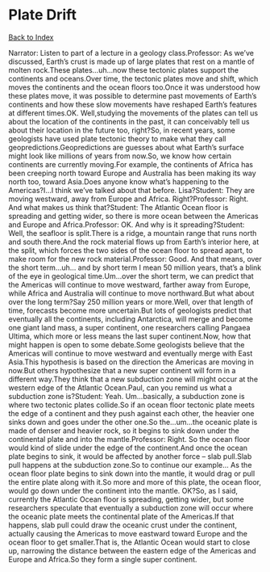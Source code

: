 # Plate Drift
[Back to Index](https://github.com/windows10010/tpoExtractor/blog/master/README.md)

Narrator: Listen to part of a lecture in a geology class.Professor: As we’ve discussed, Earth’s crust is made up of large plates that rest on a mantle of molten rock.These plates…uh…now these tectonic plates support the continents and oceans.Over time, the tectonic plates move and shift, which moves the continents and the ocean floors too.Once it was understood how these plates move, it was possible to determine past movements of Earth’s continents and how these slow movements have reshaped Earth’s features at different times.OK. Well,studying the movements of the plates can tell us about the location of the continents in the past, it can conceivably tell us about their location in the future too, right?So, in recent years, some geologists have used plate tectonic theory to make what they call geopredictions.Geopredictions are guesses about what Earth’s surface might look like millions of years from now.So, we know how certain continents are currently moving.For example, the continents of Africa has been creeping north toward Europe and Australia has been making its way north too, toward Asia.Does anyone know what’s happening to the Americas?I…I think we’ve talked about that before. Lisa?Student: They are moving westward, away from Europe and Africa. Right?Professor: Right. And what makes us think that?Student: The Atlantic Ocean floor is spreading and getting wider, so there is more ocean between the Americas and Europe and Africa.Professor: OK. And why is it spreading?Student: Well, the seafloor is split.There is a ridge, a mountain range that runs north and south there.And the rock material flows up from Earth’s interior here, at the split, which forces the two sides of the ocean floor to spread apart, to make room for the new rock material.Professor: Good. And that means, over the short term…uh… and by short term I mean 50 million years, that’s a blink of the eye in geological time.Um…over the short term, we can predict that the Americas will continue to move westward, farther away from Europe, while Africa and Australia will continue to move northward.But what about over the long term?Say 250 million years or more.Well, over that length of time, forecasts become more uncertain.But lots of geologists predict that eventually all the continents, including Antarctica, will merge and become one giant land mass, a super continent, one researchers calling Pangaea Ultima, which more or less means the last super continent.Now, how that might happen is open to some debate.Some geologists believe that the Americas will continue to move westward and eventually merge with East Asia.This hypothesis is based on the direction the Americas are moving in now.But others hypothesize that a new super continent will form in a different way.They think that a new subduction zone will might occur at the western edge of the Atlantic Ocean.Paul, can you remind us what a subduction zone is?Student: Yeah. Um…basically, a subduction zone is where two tectonic plates collide.So if an ocean floor tectonic plate meets the edge of a continent and they push against each other, the heavier one sinks down and goes under the other one.So the…um…the oceanic plate is made of denser and heavier rock, so it begins to sink down under the continental plate and into the mantle.Professor: Right. So the ocean floor would kind of slide under the edge of the continent.And once the ocean plate begins to sink, it would be affected by another force – slab pull.Slab pull happens at the subduction zone.So to continue our example… As the ocean floor plate begins to sink down into the mantle, it would drag or pull the entire plate along with it.So more and more of this plate, the ocean floor, would go down under the continent into the mantle. OK?So, as I said, currently the Atlantic Ocean floor is spreading, getting wider, but some researchers speculate that eventually a subduction zone will occur where the oceanic plate meets the continental plate of the Americas.If that happens, slab pull could draw the oceanic crust under the continent, actually causing the Americas to move eastward toward Europe and the ocean floor to get smaller.That is, the Atlantic Ocean would start to close up, narrowing the distance between the eastern edge of the Americas and Europe and Africa.So they form a single super continent.   